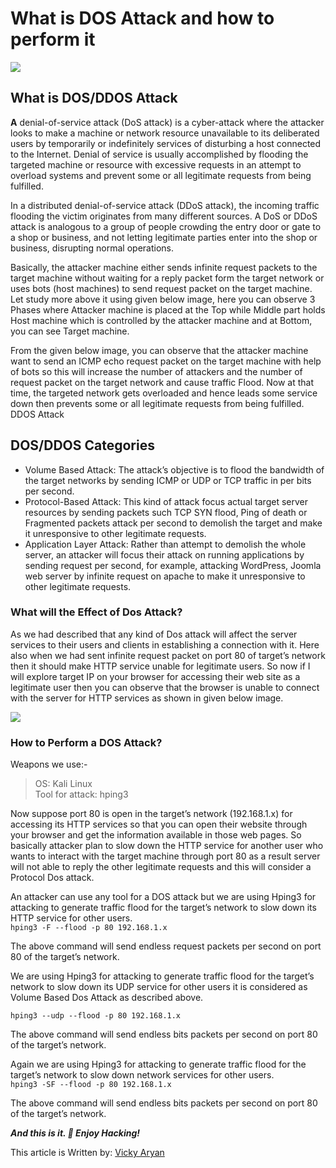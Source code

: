 # What is DOS Attack and how to perform it

![](https://miro.medium.com/max/720/1*W4kN_FekqMvYH3FKk2LuOw.jpeg)

## What is DOS/DDOS Attack

**A** denial-of-service attack (DoS attack) is a cyber-attack where the attacker looks to make a machine or network resource unavailable to its deliberated users by temporarily or indefinitely services of disturbing a host connected to the Internet. Denial of service is usually accomplished by flooding the targeted machine or resource with excessive requests in an attempt to overload systems and prevent some or all legitimate requests from being fulfilled.

In a distributed denial-of-service attack (DDoS attack), the incoming traffic flooding the victim originates from many different sources. A DoS or DDoS attack is analogous to a group of people crowding the entry door or gate to a shop or business, and not letting legitimate parties enter into the shop or business, disrupting normal operations.

Basically, the attacker machine either sends infinite request packets to the target machine without waiting for a reply packet form the target network or uses bots (host machines) to send request packet on the target machine. Let study more above it using given below image, here you can observe 3 Phases where Attacker machine is placed at the Top while Middle part holds Host machine which is controlled by the attacker machine and at Bottom, you can see Target machine.

From the given below image, you can observe that the attacker machine want to send an ICMP echo request packet on the target machine with help of bots so this will increase the number of attackers and the number of request packet on the target network and cause traffic Flood. Now at that time, the targeted network gets overloaded and hence leads some service down then prevents some or all legitimate requests from being fulfilled.
DDOS Attack

## DOS/DDOS Categories

- Volume Based Attack: The attack’s objective is to flood the bandwidth of the target networks by sending ICMP or UDP or TCP traffic in per bits per second.
- Protocol-Based Attack: This kind of attack focus actual target server resources by sending packets such TCP SYN flood, Ping of death or Fragmented packets            attack per second to demolish the target and make it unresponsive to other legitimate requests.
- Application Layer Attack: Rather than attempt to demolish the whole server, an attacker will focus their attack on running applications by sending request per     second, for example, attacking WordPress, Joomla web server by infinite request on apache to make it unresponsive to other legitimate requests.

### What will the Effect of Dos Attack?

As we had described that any kind of Dos attack will affect the server services to their users and clients in establishing a connection with it. Here also when we had sent infinite request packet on port 80 of target’s network then it should make HTTP service unable for legitimate users.
So now if I will explore target IP on your browser for accessing their web site as a legitimate user then you can observe that the browser is unable to connect with the server for HTTP services as shown in given below image.

![](https://miro.medium.com/max/1400/1*lo4uSJ2gpWehUzTz4h89iQ.png)

### How to Perform a DOS Attack?

  Weapons we use:-
  > OS: Kali Linux </br>
  > Tool for attack: hping3

Now suppose port 80 is open in the target’s network (192.168.1.x) for accessing its HTTP services so that you can open their website through your browser and get the information available in those web pages. So basically attacker plan to slow down the HTTP service for another user who wants to interact with the target machine through port 80 as a result server will not able to reply the other legitimate requests and this will consider a Protocol Dos attack.

An attacker can use any tool for a DOS attack but we are using Hping3 for attacking to generate traffic flood for the target’s network to slow down its HTTP service for other users.</br>
```hping3 -F --flood -p 80 192.168.1.x``` 

The above command will send endless request packets per second on port 80 of the target’s network.

We are using Hping3 for attacking to generate traffic flood for the target’s network to slow down its UDP service for other users it is considered as Volume Based Dos Attack as described above.<br>

```hping3 --udp --flood -p 80 192.168.1.x```

The above command will send endless bits packets per second on port 80 of the target’s network.

Again we are using Hping3 for attacking to generate traffic flood for the target’s network to slow down network services for other users.<br>
```hping3 -SF --flood -p 80 192.168.1.x```

The above command will send endless bits packets per second on port 80 of the target’s network.

**_And this is it. 🥂 Enjoy Hacking!_**

This article is Written by: [Vicky Aryan](https://github.com/pwnb0y)

